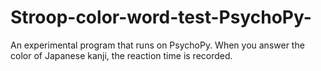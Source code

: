 # Stroop-color-word-test-PsychoPy-
An experimental program that runs on PsychoPy.
When you answer the color of Japanese kanji, the reaction time is recorded.
